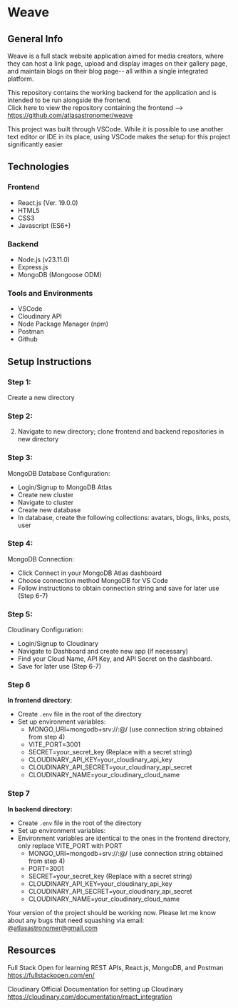 # Weave

## General Info
Weave is a full stack website application aimed for media creators, where they can host a link page, upload and display images on their gallery page, and maintain blogs on their blog page-- all within a single integrated platform.

This repository contains the working backend for the application and is intended to be run alongside the frontend.  
Click here to view the repository containing the frontend --> https://github.com/atlasastronomer/weave

This project was built through VSCode. While it is possible to use another text editor or IDE in its place, using VSCode makes the setup for this project significantly easier

## Technologies
### Frontend
- React.js (Ver. 19.0.0)
- HTML5
- CSS3
- Javascript (ES6+)
### Backend
- Node.js (v23.11.0)
- Express.js
- MongoDB (Mongoose ODM)
### Tools and Environments
- VSCode
- Cloudinary API
- Node Package Manager (npm)
- Postman
- Github

## Setup Instructions
### Step 1:
Create a new directory
### Step 2:
2. Navigate to new directory; clone frontend and backend repositories in new directory
### Step 3:
MongoDB Database Configuration:
   - Login/Signup to MongoDB Atlas
   - Create new cluster
   - Navigate to cluster
   - Create new database
   - In database, create the following collections: avatars, blogs, links, posts, user
### Step 4:
MongoDB Connection:
   - Click Connect in your MongoDB Atlas dashboard
   - Choose connection method MongoDB for VS Code
   - Follow instructions to obtain connection string and save for later use (Step 6-7)
### Step 5:
Cloudinary Configuration:
   - Login/Signup to Cloudinary
   - Navigate to Dashboard and create new app (if necessary)
   - Find your Cloud Name, API Key, and API Secret on the dashboard.
   - Save for later use (Step 6-7)
### Step 6
**In frontend directory**:
   - Create `.env` file in the root of the directory
   - Set up environment variables:
     - MONGO_URI=mongodb+srv://<username>:<password>@<cluster-url>/ (use connection string obtained from step 4)
     - VITE_PORT=3001
     - SECRET=your_secret_key (Replace <secret> with a secret string)
     - CLOUDINARY_API_KEY=your_cloudinary_api_key
     - CLOUDINARY_API_SECRET=your_cloudinary_api_secret
     - CLOUDINARY_NAME=your_cloudinary_cloud_name
### Step 7
**In backend directory:**
   - Create `.env` file in the root of the directory
   - Set up environment variables:
   - Environment variables are identical to the ones in the frontend directory, only replace VITE_PORT with PORT
     - MONGO_URI=mongodb+srv://<username>:<password>@<cluster-url>/ (use connection string obtained from step 4)
     - PORT=3001
     - SECRET=your_secret_key (Replace <secret> with a secret string)
     - CLOUDINARY_API_KEY=your_cloudinary_api_key
     - CLOUDINARY_API_SECRET=your_cloudinary_api_secret
     - CLOUDINARY_NAME=your_cloudinary_cloud_name

Your version of the project should be working now. Please let me know about any bugs that need squashing via email:  
@atlasastronomer@gmail.com

## Resources
Full Stack Open for learning REST APIs, React.js, MongoDB, and Postman  
https://fullstackopen.com/en/

Cloudinary Official Documentation for setting up Cloudinary  
https://cloudinary.com/documentation/react_integration
